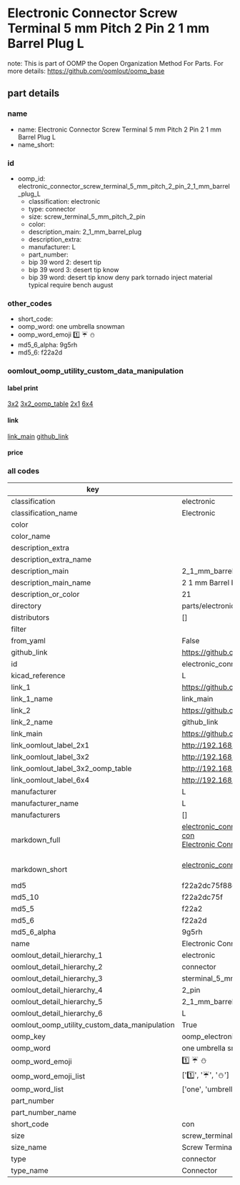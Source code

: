 # Electronic Connector Screw Terminal 5 mm Pitch 2 Pin 2 1 mm Barrel Plug L  

note: This is part of OOMP the Oopen Organization Method For Parts. For more details: https://github.com/oomlout/oomp_base

##  part details





### name
* name: Electronic Connector Screw Terminal 5 mm Pitch 2 Pin 2 1 mm Barrel Plug L
* name_short: 
### id
* oomp_id: electronic_connector_screw_terminal_5_mm_pitch_2_pin_2_1_mm_barrel_plug_L
  * classification: electronic
  * type: connector
  * size: screw_terminal_5_mm_pitch_2_pin
  * color: 
  * description_main: 2_1_mm_barrel_plug
  * description_extra: 
  * manufacturer: L
  * part_number: 
  * bip 39 word 2: desert tip
  * bip 39 word 3: desert tip know
  * bip 39 word: desert tip know deny park tornado inject material typical require bench august

### other_codes
* short_code: 
* oomp_word: one umbrella snowman
* oomp_word_emoji :one: :umbrella: :snowman:
* md5_6_alpha: 9g5rh
* md5_6: f22a2d






### oomlout_oomp_utility_custom_data_manipulation
#### label print
[3x2](http://192.168.1.245:1112/?label=oomp%209g5rh)
[3x2_oomp_table](http://192.168.1.107:1112/?label=oomp%209g5rh)
[2x1](http://192.168.1.242:1112/?label=oomp%209g5rh)
[6x4](http://192.168.1.55:1112/?label=oomp%209g5rh)    

#### link

[link_main](https://github.com/oomlout/oomlout_oomp_current_version_messy/tree/main/parts/electronic_connector_screw_terminal_5_mm_pitch_2_pin_2_1_mm_barrel_plug_L) [github_link](https://github.com/oomlout/oomlout_oomp_part_src/tree/main/parts/electronic_connector_screw_terminal_5_mm_pitch_2_pin_2_1_mm_barrel_plug_L)                             

#### price







### all codes 
| key | value |  
| --- | --- |  
| classification | electronic |  
| classification_name | Electronic |  
| color |  |  
| color_name |  |  
| description_extra |  |  
| description_extra_name |  |  
| description_main | 2_1_mm_barrel_plug |  
| description_main_name | 2 1 mm Barrel Plug |  
| description_or_color | 21 |  
| directory | parts/electronic_connector_screw_terminal_5_mm_pitch_2_pin_2_1_mm_barrel_plug_L |  
| distributors | [] |  
| filter |  |  
| from_yaml | False |  
| github_link | https://github.com/oomlout/oomlout_oomp_part_src/tree/main/parts/electronic_connector_screw_terminal_5_mm_pitch_2_pin_2_1_mm_barrel_plug_L |  
| id | electronic_connector_screw_terminal_5_mm_pitch_2_pin_2_1_mm_barrel_plug_L |  
| kicad_reference | L |  
| link_1 | https://github.com/oomlout/oomlout_oomp_current_version_messy/tree/main/parts/electronic_connector_screw_terminal_5_mm_pitch_2_pin_2_1_mm_barrel_plug_L |  
| link_1_name | link_main |  
| link_2 | https://github.com/oomlout/oomlout_oomp_part_src/tree/main/parts/electronic_connector_screw_terminal_5_mm_pitch_2_pin_2_1_mm_barrel_plug_L |  
| link_2_name | github_link |  
| link_main | https://github.com/oomlout/oomlout_oomp_current_version_messy/tree/main/parts/electronic_connector_screw_terminal_5_mm_pitch_2_pin_2_1_mm_barrel_plug_L |  
| link_oomlout_label_2x1 | http://192.168.1.242:1112/?label=oomp%209g5rh |  
| link_oomlout_label_3x2 | http://192.168.1.245:1112/?label=oomp%209g5rh |  
| link_oomlout_label_3x2_oomp_table | http://192.168.1.107:1112/?label=oomp%209g5rh |  
| link_oomlout_label_6x4 | http://192.168.1.55:1112/?label=oomp%209g5rh |  
| manufacturer | L |  
| manufacturer_name | L |  
| manufacturers | [] |  
| markdown_full | [electronic_connector_screw_terminal_5_mm_pitch_2_pin_2_1_mm_barrel_plug_L](https://github.com/oomlout/oomlout_oomp_current_version_messy/tree/main/parts/electronic_connector_screw_terminal_5_mm_pitch_2_pin_2_1_mm_barrel_plug_L)<br>[con](https://github.com/oomlout/oomlout_oomp_current_version_messy/tree/main/parts/electronic_connector_screw_terminal_5_mm_pitch_2_pin_2_1_mm_barrel_plug_L)<br>[Electronic Connector Screw Terminal 5 Mm Pitch 2 Pin 2 1 Mm Barrel Plug L](https://github.com/oomlout/oomlout_oomp_current_version_messy/tree/main/parts/electronic_connector_screw_terminal_5_mm_pitch_2_pin_2_1_mm_barrel_plug_L)<br><br> |  
| markdown_short | [electronic_connector_screw_terminal_5_mm_pitch_2_pin_2_1_mm_barrel_plug_L](https://github.com/oomlout/oomlout_oomp_current_version_messy/tree/main/parts/electronic_connector_screw_terminal_5_mm_pitch_2_pin_2_1_mm_barrel_plug_L)<br><br> |  
| md5 | f22a2dc75f88ee8395d023aaf7f8a1dd |  
| md5_10 | f22a2dc75f |  
| md5_5 | f22a2 |  
| md5_6 | f22a2d |  
| md5_6_alpha | 9g5rh |  
| name | Electronic Connector Screw Terminal 5 mm Pitch 2 Pin 2 1 mm Barrel Plug L |  
| oomlout_detail_hierarchy_1 | electronic |  
| oomlout_detail_hierarchy_2 | connector |  
| oomlout_detail_hierarchy_3 | sterminal_5_mm_pitch |  
| oomlout_detail_hierarchy_4 | 2_pin |  
| oomlout_detail_hierarchy_5 | 2_1_mm_barrel_plug |  
| oomlout_detail_hierarchy_6 | L |  
| oomlout_oomp_utility_custom_data_manipulation | True |  
| oomp_key | oomp_electronic_connector_screw_terminal_5_mm_pitch_2_pin_2_1_mm_barrel_plug_L |  
| oomp_word | one umbrella snowman |  
| oomp_word_emoji | :one: :umbrella: :snowman: |  
| oomp_word_emoji_list | [':one:', ':umbrella:', ':snowman:'] |  
| oomp_word_list | ['one', 'umbrella', 'snowman'] |  
| part_number |  |  
| part_number_name |  |  
| short_code | con |  
| size | screw_terminal_5_mm_pitch_2_pin |  
| size_name | Screw Terminal 5 mm Pitch 2 Pin |  
| type | connector |  
| type_name | Connector |  
